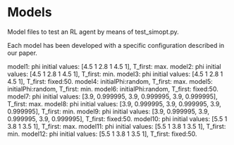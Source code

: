 # Models
Model files to test an RL agent by means of test_simopt.py.

Each model has been developed with a specific configuration described in our paper.

  model1: phi initial values: [4.5 1 2.8 1 4.5 1], T_first: max.
  model2: phi initial values: [4.5 1 2.8 1 4.5 1], T_first: min.
  model3: phi initial values: [4.5 1 2.8 1 4.5 1], T_first: fixed:50.
  model4: initialPhi:random, T_first: max.
  model5: initialPhi:random, T_first: min.
  model6: initialPhi:random, T_first: fixed:50.
  model7: phi initial values: [3.9, 0.999995, 3.9, 0.999995, 3.9, 0.999995], T_first: max.
  model8: phi initial values: [3.9, 0.999995, 3.9, 0.999995, 3.9, 0.999995], T_first: min.
  model9: phi initial values: [3.9, 0.999995, 3.9, 0.999995, 3.9, 0.999995], T_first: fixed:50.
  model10: phi initial values: [5.5 1 3.8 1 3.5 1], T_first: max.
  model11: phi initial values: [5.5 1 3.8 1 3.5 1], T_first: min.
  model12: phi initial values: [5.5 1 3.8 1 3.5 1], T_first: fixed:50.
